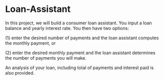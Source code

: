 # Loan-Assistant

In this project, we will build a consumer loan assistant. You input a loan balance and yearly interest rate. You then have two options: 

(1) enter the desired number of payments and the loan assistant computes the monthly payment, or 

(2) enter the desired monthly payment and the loan assistant determines the number of payments you will make. 

An analysis of your loan, including total of payments and interest paid is also provided.


